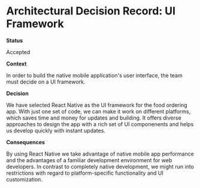 # Architectural Decision Record: UI Framework

**Status**

Accepted

**Context**

In order to build the native mobile application's user interface, the team must decide on a UI framework.

**Decision**

We have selected React Native as the UI framework for the food ordering app. With just one set of code, we can make it work on different platforms, which saves time and money for updates and building. It offers diverse approaches to design the app with a rich set of UI componenents and helps us develop quickly with instant updates.


**Consequences**

By using React Native we take advantage of native mobile app performance and the advantages of a familiar development environment for web developers. In contrast to completely native development, we might run into restrictions with regard to platform-specific functionality and UI customization. 
